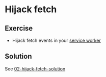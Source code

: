 # Hijack fetch

## Exercise

- Hijack fetch events in your [service worker](src/service-worker.js)

## Solution

See [02-hijack-fetch-solution](https://github.com/voorhoede/pwa-masterclass-24-01-2019/tree/02-hijack-fetch-solution)
